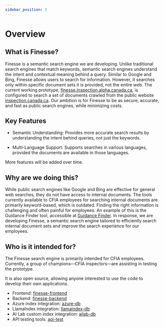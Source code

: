 ```yaml
---
sidebar_position: 3
---
```


# Overview

## What is Finesse?

Finesse is a semantic search engine we are developing. Unlike traditional search
engines that match keywords, semantic search engines understand the intent and
contextual meaning behind a query. Similar to Google and Bing, Finesse allows
users to search for information. However, it searches only within specific
document sets it is provided, not the entire web. The current working prototype,
[finesse.inspection.alpha.canada.ca](https://finesse.inspection.alpha.canada.ca),
is configured to search a set of documents crawled from the public website
[inspection.canada.ca](https://inspection.canada.ca). Our ambition is for
Finesse to be as secure, accurate, and fast as public search engines, while
minimizing costs.

## Key Features

- Semantic Understanding: Provides more accurate search results by understanding
  the intent behind queries, not just the keywords.

- Multi-Language Support: Supports searches in various languages, provided the
  documents are available in those languages.

More features will be added over time.

## Why are we doing this?

While public search engines like Google and Bing are effective for general web
searches, they do not have access to internal documents. The tools currently
available to CFIA employees for searching internal documents are primarily
keyword-based, which is outdated. Finding the right information is challenging
and often painful for employees. An example of this is the Guidance Finder tool,
accessible at [Guidance Finder](https://inspection.canada.ca/apps/eng/guidance).
In response, we are developing Finesse, a semantic search engine tailored to
efficiently search internal document sets and improve the search experience for
our employees.

## Who is it intended for?

The Finesse search engine is primarily intended for CFIA employees. Currently, a
group of champions—CFIA inspectors—are assisting in testing the prototype.

It is also open source, allowing anyone interested to use the code to develop
their own applications.

- Frontend: [finesse-frontend](https://github.com/ai-cfia/finesse-frontend)
- Backend: [finesse-backend](https://github.com/ai-cfia/finesse-backend)
- Azure index integration: [azure-db](https://github.com/ai-cfia/azure-db)
- LlamaIndex integration:
  [llamaindex-db](https://github.com/ai-cfia/llamaindex-db)
- AI Lab custom index integration:
  [ailab-db](https://github.com/ai-cfia/ailab-db)
- API testing tools: [api-test](https://github.com/ai-cfia/api-test)
